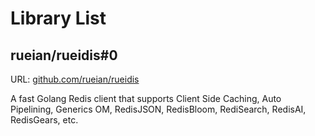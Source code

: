 # Library List

## rueian/rueidis#0

URL: [github.com/rueian/rueidis](https://github.com/rueian/rueidis)

A fast Golang Redis client that supports Client Side Caching, Auto Pipelining, Generics OM, RedisJSON, RedisBloom, RediSearch, RedisAI, RedisGears, etc.

